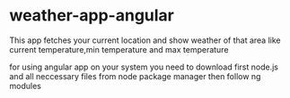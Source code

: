 # weather-app-angular
 This app fetches your current location and show weather of that area like current temperature,min temperature and max temperature


for using angular app on your system you need to download first node.js and all neccessary files from node package manager then follow ng modules
